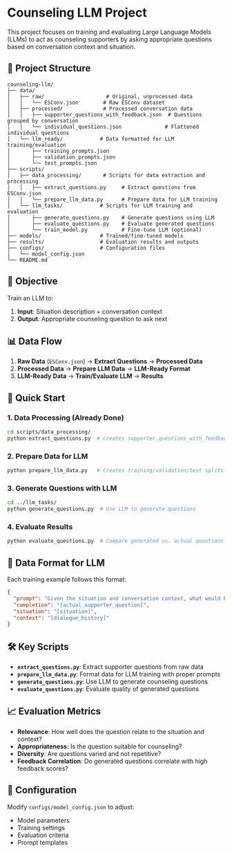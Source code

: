 # Counseling LLM Project

This project focuses on training and evaluating Large Language Models (LLMs) to act as counseling supporters by asking appropriate questions based on conversation context and situation.

## 📁 Project Structure

```
counseling-llm/
├── data/
│   ├── raw/                    # Original, unprocessed data
│   │   └── ESConv.json        # Raw ESConv dataset
│   ├── processed/             # Processed conversation data
│   │   ├── supporter_questions_with_feedback.json  # Questions grouped by conversation
│   │   └── individual_questions.json              # Flattened individual questions
│   └── llm_ready/            # Data formatted for LLM training/evaluation
│       ├── training_prompts.json
│       ├── validation_prompts.json
│       └── test_prompts.json
├── scripts/
│   ├── data_processing/       # Scripts for data extraction and processing
│   │   ├── extract_questions.py     # Extract questions from ESConv.json
│   │   └── prepare_llm_data.py      # Prepare data for LLM training
│   └── llm_tasks/            # Scripts for LLM training and evaluation
│       ├── generate_questions.py    # Generate questions using LLM
│       ├── evaluate_questions.py    # Evaluate generated questions
│       └── train_model.py           # Fine-tune LLM (optional)
├── models/                   # Trained/fine-tuned models
├── results/                  # Evaluation results and outputs
├── configs/                  # Configuration files
│   └── model_config.json
└── README.md
```

## 🎯 Objective

Train an LLM to:
1. **Input**: Situation description + conversation context
2. **Output**: Appropriate counseling question to ask next

## 📊 Data Flow

1. **Raw Data** (`ESConv.json`) → **Extract Questions** → **Processed Data**
2. **Processed Data** → **Prepare LLM Data** → **LLM-Ready Format**
3. **LLM-Ready Data** → **Train/Evaluate LLM** → **Results**

## 🚀 Quick Start

### 1. Data Processing (Already Done)
```bash
cd scripts/data_processing/
python extract_questions.py  # Creates supporter_questions_with_feedback.json
```

### 2. Prepare Data for LLM
```bash
python prepare_llm_data.py   # Creates training/validation/test splits with prompts
```

### 3. Generate Questions with LLM
```bash
cd ../llm_tasks/
python generate_questions.py  # Use LLM to generate questions
```

### 4. Evaluate Results
```bash
python evaluate_questions.py  # Compare generated vs. actual questions
```

## 📝 Data Format for LLM

Each training example follows this format:
```json
{
  "prompt": "Given the situation and conversation context, what would be an appropriate counseling question to ask?\n\nSituation: [situation]\nContext: [dialogue_history]\n\nQuestion:",
  "completion": "[actual_supporter_question]",
  "situation": "[situation]",
  "context": "[dialogue_history]"
}
```

## 🛠️ Key Scripts

- **`extract_questions.py`**: Extract supporter questions from raw data
- **`prepare_llm_data.py`**: Format data for LLM training with proper prompts
- **`generate_questions.py`**: Use LLM to generate counseling questions
- **`evaluate_questions.py`**: Evaluate quality of generated questions

## 📈 Evaluation Metrics

- **Relevance**: How well does the question relate to the situation and context?
- **Appropriateness**: Is the question suitable for counseling?
- **Diversity**: Are questions varied and not repetitive?
- **Feedback Correlation**: Do generated questions correlate with high feedback scores?

## 🔧 Configuration

Modify `configs/model_config.json` to adjust:
- Model parameters
- Training settings
- Evaluation criteria
- Prompt templates 